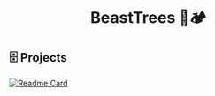 <h1 align="center">BeastTrees 🌴🏕</h1>

## 🗄️ Projects
[![Readme Card](https://github-readme-stats.vercel.app/api/pin/?username=BeastTrees&repo=leaf.js&theme=blue-green&show_owner=false)](https://github.com/BeastTrees/leaf.js)

